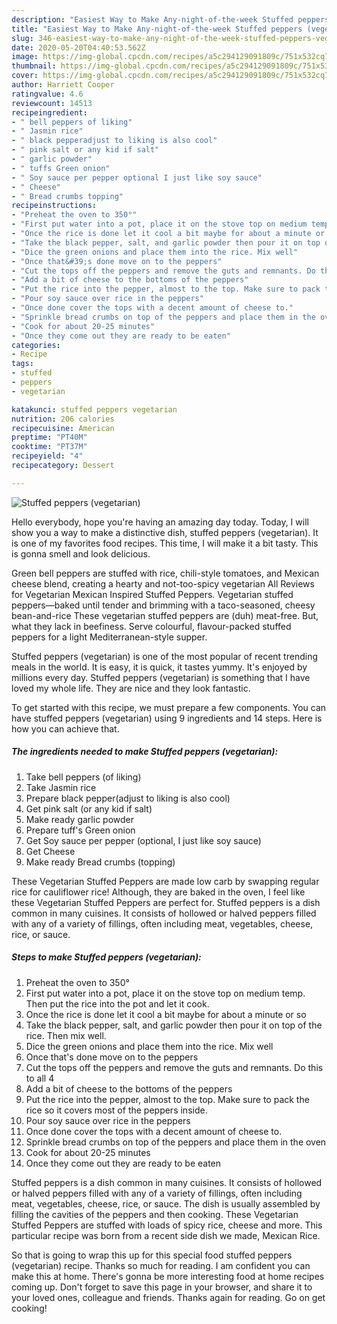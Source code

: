 ```yaml
---
description: "Easiest Way to Make Any-night-of-the-week Stuffed peppers (vegetarian)"
title: "Easiest Way to Make Any-night-of-the-week Stuffed peppers (vegetarian)"
slug: 346-easiest-way-to-make-any-night-of-the-week-stuffed-peppers-vegetarian
date: 2020-05-20T04:40:53.562Z
image: https://img-global.cpcdn.com/recipes/a5c294129091809c/751x532cq70/stuffed-peppers-vegetarian-recipe-main-photo.jpg
thumbnail: https://img-global.cpcdn.com/recipes/a5c294129091809c/751x532cq70/stuffed-peppers-vegetarian-recipe-main-photo.jpg
cover: https://img-global.cpcdn.com/recipes/a5c294129091809c/751x532cq70/stuffed-peppers-vegetarian-recipe-main-photo.jpg
author: Harriett Cooper
ratingvalue: 4.6
reviewcount: 14513
recipeingredient:
- " bell peppers of liking"
- " Jasmin rice"
- " black pepperadjust to liking is also cool"
- " pink salt or any kid if salt"
- " garlic powder"
- " tuffs Green onion"
- " Soy sauce per pepper optional I just like soy sauce"
- " Cheese"
- " Bread crumbs topping"
recipeinstructions:
- "Preheat the oven to 350°"
- "First put water into a pot, place it on the stove top on medium temp. Then put the rice into the pot and let it cook."
- "Once the rice is done let it cool a bit maybe for about a minute or so"
- "Take the black pepper, salt, and garlic powder then pour it on top of the rice. Then mix well."
- "Dice the green onions and place them into the rice. Mix well"
- "Once that&#39;s done move on to the peppers"
- "Cut the tops off the peppers and remove the guts and remnants. Do this to all 4"
- "Add a bit of cheese to the bottoms of the peppers"
- "Put the rice into the pepper, almost to the top. Make sure to pack the rice so it covers most of the peppers inside."
- "Pour soy sauce over rice in the peppers"
- "Once done cover the tops with a decent amount of cheese to."
- "Sprinkle bread crumbs on top of the peppers and place them in the oven"
- "Cook for about 20-25 minutes"
- "Once they come out they are ready to be eaten"
categories:
- Recipe
tags:
- stuffed
- peppers
- vegetarian

katakunci: stuffed peppers vegetarian 
nutrition: 206 calories
recipecuisine: American
preptime: "PT40M"
cooktime: "PT37M"
recipeyield: "4"
recipecategory: Dessert

---
```



![Stuffed peppers (vegetarian)](https://img-global.cpcdn.com/recipes/a5c294129091809c/751x532cq70/stuffed-peppers-vegetarian-recipe-main-photo.jpg)

Hello everybody, hope you're having an amazing day today. Today, I will show you a way to make a distinctive dish, stuffed peppers (vegetarian). It is one of my favorites food recipes. This time, I will make it a bit tasty. This is gonna smell and look delicious.

Green bell peppers are stuffed with rice, chili-style tomatoes, and Mexican cheese blend, creating a hearty and not-too-spicy vegetarian All Reviews for Vegetarian Mexican Inspired Stuffed Peppers. Vegetarian stuffed peppers—baked until tender and brimming with a taco-seasoned, cheesy bean-and-rice These vegetarian stuffed peppers are (duh) meat-free. But, what they lack in beefiness. Serve colourful, flavour-packed stuffed peppers for a light Mediterranean-style supper.

Stuffed peppers (vegetarian) is one of the most popular of recent trending meals in the world. It is easy, it is quick, it tastes yummy. It's enjoyed by millions every day. Stuffed peppers (vegetarian) is something that I have loved my whole life. They are nice and they look fantastic.


To get started with this recipe, we must prepare a few components. You can have stuffed peppers (vegetarian) using 9 ingredients and 14 steps. Here is how you can achieve that.

<!--inarticleads1-->

##### The ingredients needed to make Stuffed peppers (vegetarian):

1. Take  bell peppers (of liking)
1. Take  Jasmin rice
1. Prepare  black pepper(adjust to liking is also cool)
1. Get  pink salt (or any kid if salt)
1. Make ready  garlic powder
1. Prepare  tuff&#39;s Green onion
1. Get  Soy sauce per pepper (optional, I just like soy sauce)
1. Get  Cheese
1. Make ready  Bread crumbs (topping)


These Vegetarian Stuffed Peppers are made low carb by swapping regular rice for cauliflower rice! Although, they are baked in the oven, I feel like these Vegetarian Stuffed Peppers are perfect for. Stuffed peppers is a dish common in many cuisines. It consists of hollowed or halved peppers filled with any of a variety of fillings, often including meat, vegetables, cheese, rice, or sauce. 

<!--inarticleads2-->

##### Steps to make Stuffed peppers (vegetarian):

1. Preheat the oven to 350°
1. First put water into a pot, place it on the stove top on medium temp. Then put the rice into the pot and let it cook.
1. Once the rice is done let it cool a bit maybe for about a minute or so
1. Take the black pepper, salt, and garlic powder then pour it on top of the rice. Then mix well.
1. Dice the green onions and place them into the rice. Mix well
1. Once that&#39;s done move on to the peppers
1. Cut the tops off the peppers and remove the guts and remnants. Do this to all 4
1. Add a bit of cheese to the bottoms of the peppers
1. Put the rice into the pepper, almost to the top. Make sure to pack the rice so it covers most of the peppers inside.
1. Pour soy sauce over rice in the peppers
1. Once done cover the tops with a decent amount of cheese to.
1. Sprinkle bread crumbs on top of the peppers and place them in the oven
1. Cook for about 20-25 minutes
1. Once they come out they are ready to be eaten


Stuffed peppers is a dish common in many cuisines. It consists of hollowed or halved peppers filled with any of a variety of fillings, often including meat, vegetables, cheese, rice, or sauce. The dish is usually assembled by filling the cavities of the peppers and then cooking. These Vegetarian Stuffed Peppers are stuffed with loads of spicy rice, cheese and more. This particular recipe was born from a recent side dish we made, Mexican Rice. 

So that is going to wrap this up for this special food stuffed peppers (vegetarian) recipe. Thanks so much for reading. I am confident you can make this at home. There's gonna be more interesting food at home recipes coming up. Don't forget to save this page in your browser, and share it to your loved ones, colleague and friends. Thanks again for reading. Go on get cooking!
